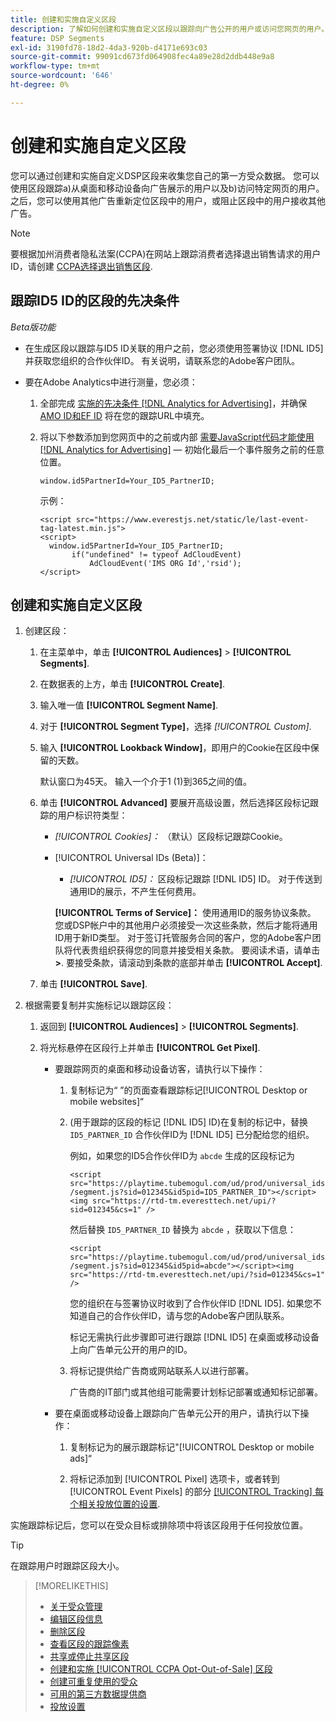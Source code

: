 ```yaml
---
title: 创建和实施自定义区段
description: 了解如何创建和实施自定义区段以跟踪向广告公开的用户或访问您网页的用户。
feature: DSP Segments
exl-id: 3190fd78-18d2-4da3-920b-d4171e693c03
source-git-commit: 99091cd673fd064908fec4a89e28d2ddb448e9a8
workflow-type: tm+mt
source-wordcount: '646'
ht-degree: 0%

---
```


# 创建和实施自定义区段

您可以通过创建和实施自定义DSP区段来收集您自己的第一方受众数据。 您可以使用区段跟踪a)从桌面和移动设备向广告展示的用户以及b)访问特定网页的用户。 之后，您可以使用其他广告重新定位区段中的用户，或阻止区段中的用户接收其他广告。

>[!NOTE]
>
>要根据加州消费者隐私法案(CCPA)在网站上跟踪消费者选择退出销售请求的用户ID，请创建 [CCPA选择退出销售区段](ccpa-opt-out-segment-create.md).

## 跟踪ID5 ID的区段的先决条件

*Beta版功能*

* 在生成区段以跟踪与ID5 ID关联的用户之前，您必须使用签署协议 [!DNL ID5] 并获取您组织的合作伙伴ID。 有关说明，请联系您的Adobe客户团队。

* 要在Adobe Analytics中进行测量，您必须：

   1. 全部完成 [实施的先决条件 [!DNL Analytics for Advertising]](/help/integrations/analytics/prerequisites.md)，并确保 [AMO ID和EF ID](/help/integrations/analytics/ids.md) 将在您的跟踪URL中填充。

   1. 将以下参数添加到您网页中的之前或内部 [需要JavaScript代码才能使用 [!DNL Analytics for Advertising]](/help/integrations/analytics/javascript.md)  — 初始化最后一个事件服务之前的任意位置。

      ```window.id5PartnerId=Your_ID5_PartnerID;```

      示例：

      ```
      <script src="https://www.everestjs.net/static/le/last-event-tag-latest.min.js">
      <script>
        window.id5PartnerId=Your_ID5_PartnerID;
             if("undefined" != typeof AdCloudEvent)
                 AdCloudEvent('IMS ORG Id','rsid');
      </script>
      ```

## 创建和实施自定义区段

1. 创建区段：

   1. 在主菜单中，单击 **[!UICONTROL Audiences]** > **[!UICONTROL Segments]**.

   1. 在数据表的上方，单击 **[!UICONTROL Create]**.

   1. 输入唯一值 **[!UICONTROL Segment Name]**.

   1. 对于 **[!UICONTROL Segment Type]**，选择 *[!UICONTROL Custom]*.

   1. 输入 **[!UICONTROL Lookback Window]**，即用户的Cookie在区段中保留的天数。

      默认窗口为45天。 输入一个介于1 (1)到365之间的值。

   1. 单击 **[!UICONTROL Advanced]** 要展开高级设置，然后选择区段标记跟踪的用户标识符类型：

      * *[!UICONTROL Cookies]：* （默认）区段标记跟踪Cookie。

      * [!UICONTROL Universal IDs (Beta)]：

         * *[!UICONTROL ID5]：* 区段标记跟踪 [!DNL ID5] ID。 对于传送到通用ID的展示，不产生任何费用。

        **[!UICONTROL Terms of Service]：** 使用通用ID的服务协议条款。 您或DSP帐户中的其他用户必须接受一次这些条款，然后才能将通用ID用于新ID类型。 对于签订托管服务合同的客户，您的Adobe客户团队将代表贵组织获得您的同意并接受相关条款。 要阅读术语，请单击 **>**. 要接受条款，请滚动到条款的底部并单击 **[!UICONTROL Accept]**.

   1. 单击 **[!UICONTROL Save]**.

1. 根据需要复制并实施标记以跟踪区段：

   1. 返回到 **[!UICONTROL Audiences]** > **[!UICONTROL Segments]**.

   1. 将光标悬停在区段行上并单击 **[!UICONTROL Get Pixel]**.

      * 要跟踪网页的桌面和移动设备访客，请执行以下操作：

         1. 复制标记为“ ”的页面查看跟踪标记[!UICONTROL Desktop or mobile websites]“

         1. (用于跟踪的区段的标记 [!DNL ID5] ID)在复制的标记中，替换 `ID5_PARTNER_ID` 合作伙伴ID为 [!DNL ID5] 已分配给您的组织。

            例如，如果您的ID5合作伙伴ID为 `abcde` 生成的区段标记为

            ```<script src="https://playtime.tubemogul.com/ud/prod/universal_ids/segment.js?sid=012345&id5pid=ID5_PARTNER_ID"></script><img src="https://rtd-tm.everesttech.net/upi/?sid=012345&cs=1" />```

            然后替换 `ID5_PARTNER_ID` 替换为 `abcde` ，获取以下信息：

            ```<script src="https://playtime.tubemogul.com/ud/prod/universal_ids/segment.js?sid=012345&id5pid=abcde"></script><img src="https://rtd-tm.everesttech.net/upi/?sid=012345&cs=1" />```

            您的组织在与签署协议时收到了合作伙伴ID [!DNL ID5]. 如果您不知道自己的合作伙伴ID，请与您的Adobe客户团队联系。

            标记无需执行此步骤即可进行跟踪 [!DNL ID5] 在桌面或移动设备上向广告单元公开的用户的ID。

         1. 将标记提供给广告商或网站联系人以进行部署。

            广告商的IT部门或其他组可能需要计划标记部署或通知标记部署。

      * 要在桌面或移动设备上跟踪向广告单元公开的用户，请执行以下操作：

         1. 复制标记为的展示跟踪标记&quot;[!UICONTROL Desktop or mobile ads]“

         1. 将标记添加到 [!UICONTROL Pixel] 选项卡，或者转到 [!UICONTROL Event Pixels] 的部分 [[!UICONTROL Tracking] 每个相关投放位置的设置](/help/dsp/campaign-management/placements/placement-settings.md#placement-tracking).

实施跟踪标记后，您可以在受众目标或排除项中将该区段用于任何投放位置。

>[!TIP]
>
>在跟踪用户时跟踪区段大小。

>[!MORELIKETHIS]
>
>* [关于受众管理](audience-about.md)
>* [编辑区段信息](segment-edit.md)
>* [删除区段](segment-delete.md)
>* [查看区段的跟踪像素](segment-view-pixels.md)
>* [共享或停止共享区段](segment-share.md)
>* [创建和实施 [!UICONTROL CCPA Opt-Out-of-Sale] 区段](ccpa-opt-out-segment-create.md)
>* [创建可重复使用的受众](reusable-audience-create.md)
>* [可用的第三方数据提供商](third-party-data-providers.md)
>* [投放设置](/help/dsp/campaign-management/placements/placement-settings.md)

